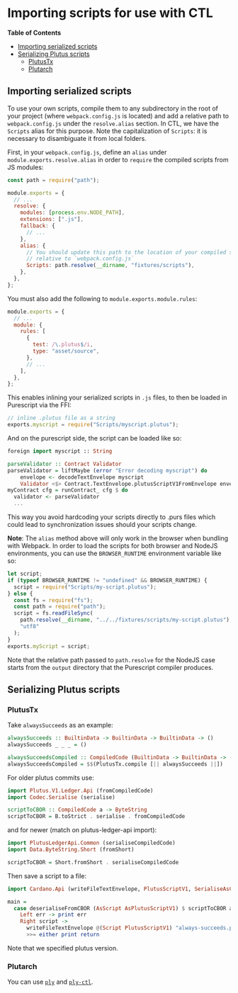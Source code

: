 # Importing scripts for use with CTL

**Table of Contents**
<!-- START doctoc generated TOC please keep comment here to allow auto update -->
<!-- DON'T EDIT THIS SECTION, INSTEAD RE-RUN doctoc TO UPDATE -->

- [Importing serialized scripts](#importing-serialized-scripts)
- [Serializing Plutus scripts](#serializing-plutus-scripts)
  - [PlutusTx](#plutustx)
  - [Plutarch](#plutarch)

<!-- END doctoc generated TOC please keep comment here to allow auto update -->
## Importing serialized scripts

To use your own scripts, compile them to any subdirectory in the root of your project (where `webpack.config.js` is located) and add a relative path to `webpack.config.js` under the `resolve.alias` section. In CTL, we have the `Scripts` alias for this purpose. Note the capitalization of `Scripts`: it is necessary to disambiguate it from local folders.

First, in your `webpack.config.js`, define an `alias` under `module.exports.resolve.alias` in order to `require` the compiled scripts from JS modules:

```javascript
const path = require("path");

module.exports = {
  // ...
  resolve: {
    modules: [process.env.NODE_PATH],
    extensions: [".js"],
    fallback: {
      // ...
    },
    alias: {
      // You should update this path to the location of your compiled scripts,
      // relative to `webpack.config.js`
      Scripts: path.resolve(__dirname, "fixtures/scripts"),
    },
  },
};
```

You must also add the following to `module.exports.module.rules`:

```javascript
module.exports = {
  // ...
  module: {
    rules: [
      {
        test: /\.plutus$/i,
        type: "asset/source",
      },
      // ...
    ],
  },
};
```

This enables inlining your serialized scripts in `.js` files, to then be loaded in Purescript via the FFI:

```javascript
// inline .plutus file as a string
exports.myscript = require("Scripts/myscript.plutus");
```

And on the purescript side, the script can be loaded like so:

```purescript
foreign import myscript :: String

parseValidator :: Contract Validator
parseValidator = liftMaybe (error "Error decoding myscript") do
    envelope <- decodeTextEnvelope myscript
    Validator <$> Contract.TextEnvelope.plutusScriptV1FromEnvelope envelope
myContract cfg = runContract_ cfg $ do
  validator <- parseValidator
  ...
```

This way you avoid hardcoding your scripts directly to .purs files which could lead to synchronization issues should your scripts change.

**Note**: The `alias` method above will only work in the browser when bundling with Webpack. In order to load the scripts for both browser and NodeJS environments, you can use the `BROWSER_RUNTIME` environment variable like so:

```javascript
let script;
if (typeof BROWSER_RUNTIME != "undefined" && BROWSER_RUNTIME) {
  script = require("Scripts/my-script.plutus");
} else {
  const fs = require("fs");
  const path = require("path");
  script = fs.readFileSync(
    path.resolve(__dirname, "../../fixtures/scripts/my-script.plutus"),
    "utf8"
  );
}
exports.myScript = script;
```

Note that the relative path passed to `path.resolve` for the NodeJS case starts from the `output` directory that the Purescript compiler produces.

## Serializing Plutus scripts

### PlutusTx

Take `alwaysSucceeds` as an example:
```haskell
alwaysSucceeds :: BuiltinData -> BuiltinData -> BuiltinData -> ()
alwaysSucceeds _ _ _ = ()

alwaysSucceedsCompiled :: CompiledCode (BuiltinData -> BuiltinData -> ())
alwaysSucceedsCompiled = $$(PlutusTx.compile [|| alwaysSucceeds ||])
```
For older plutus commits use:
```haskell
import Plutus.V1.Ledger.Api (fromCompiledCode)
import Codec.Serialise (serialise)

scriptToCBOR :: CompiledCode a -> ByteString
scriptToCBOR = B.toStrict . serialise . fromCompiledCode
```
and for newer (match on plutus-ledger-api import):
```haskell
import PlutusLedgerApi.Common (serialiseCompiledCode)
import Data.ByteString.Short (fromShort)

scriptToCBOR = Short.fromShort . serialiseCompiledCode
```
Then save a script to a file:
```haskell
import Cardano.Api (writeFileTextEnvelope, PlutusScriptV1, SerialiseAsCBOR (deserialiseFromCBOR), AsType (AsScript, AsPlutusScriptV1), Script)

main =
  case deserialiseFromCBOR (AsScript AsPlutusScriptV1) $ scriptToCBOR alwaysSucceedsCompiled of
    Left err -> print err
    Right script ->
      writeFileTextEnvelope @(Script PlutusScriptV1) "always-succeeds.plutus" (Just "My script") script
      >>= either print return
```
Note that we specified plutus version.

### Plutarch

You can use [`ply`](https://github.com/mlabs-haskell/ply) and [`ply-ctl`](https://github.com/mlabs-haskell/ply-ctl).
